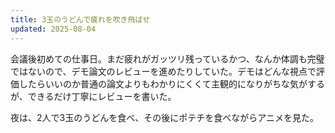 ```yaml
---
title: 3玉のうどんで疲れを吹き飛ばせ
updated: 2025-08-04
---
```

会議後初めての仕事日。まだ疲れがガッツリ残っているかつ、なんか体調も完璧ではないので、デモ論文のレビューを進めたりしていた。デモはどんな視点で評価したらいいのか普通の論文よりもわかりにくくて主観的になりがちな気がするが、できるだけ丁寧にレビューを書いた。

夜は、2人で3玉のうどんを食べ、その後にポテチを食べながらアニメを見た。